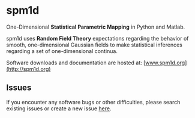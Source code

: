 spm1d
=====

 One-Dimensional <b>Statistical Parametric Mapping</b> in Python and Matlab.
 
 
spm1d uses <b>Random Field Theory</b> expectations regarding the behavior of smooth, one-dimensional Gaussian fields to make statistical inferences regarding a set of one-dimensional continua.

Software downloads and documentation are hosted at:
[www.spm1d.org](http://spm1d.org)

Issues
------

If you encounter any software bugs or other difficulties, please search existing issues or create a new issue [here](https://github.com/0todd0000/spm1d/issues).

